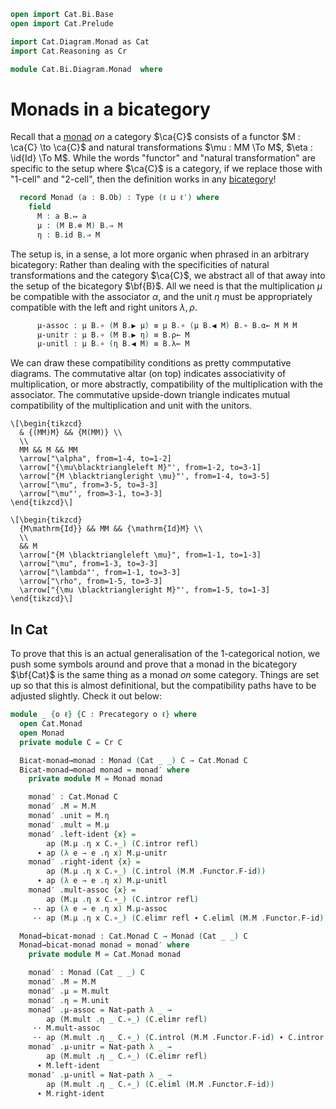 ```agda
open import Cat.Bi.Base
open import Cat.Prelude

import Cat.Diagram.Monad as Cat
import Cat.Reasoning as Cr

module Cat.Bi.Diagram.Monad  where
```

<!--
```agda
open _=>_

module _ {o ℓ ℓ′} (B : Prebicategory o ℓ ℓ′) where
  private module B = Prebicategory B
```
-->

# Monads in a bicategory

Recall that a [monad] _on_ a category $\ca{C}$ consists of a functor
$M : \ca{C} \to \ca{C}$ and natural transformations $\mu : MM \To M$,
$\eta : \id{Id} \To M$. While the words "functor" and "natural
transformation" are specific to the setup where $\ca{C}$ is a category,
if we replace those with "1-cell" and "2-cell", then the definition
works in any [bicategory]!

[monad]: Cat.Diagram.Monad.html
[bicategory]: Cat.Bi.Base.html

```agda
  record Monad (a : B.Ob) : Type (ℓ ⊔ ℓ′) where
    field
      M : a B.↦ a
      μ : (M B.⊗ M) B.⇒ M
      η : B.id B.⇒ M
```

The setup is, in a sense, a lot more organic when phrased in an
arbitrary bicategory: Rather than dealing with the specificities of
natural transformations and the category $\ca{C}$, we abstract all of
that away into the setup of the bicategory $\bf{B}$. All we need is that
the multiplication $\mu$ be compatible with the associator $\alpha$, and
the unit $\eta$ must be appropriately compatible with the left and right
unitors $\lambda, \rho$.

```agda
      μ-assoc : μ B.∘ (M B.▶ μ) ≡ μ B.∘ (μ B.◀ M) B.∘ B.α← M M M
      μ-unitr : μ B.∘ (M B.▶ η) ≡ B.ρ← M
      μ-unitl : μ B.∘ (η B.◀ M) ≡ B.λ← M
```

We can draw these compatibility conditions as pretty commputative
diagrams. The commutative altar (on top) indicates associativity of
multiplication, or more abstractly, compatibility of the multiplication
with the associator. The commutative upside-down triangle indicates
mutual compatibility of the multiplication and unit with the unitors.

<div class=mathpar>

~~~{.quiver}
\[\begin{tikzcd}
  & {(MM)M} && {M(MM)} \\
  \\
  MM && M && MM
  \arrow["\alpha", from=1-4, to=1-2]
  \arrow["{\mu\blacktriangleleft M}"', from=1-2, to=3-1]
  \arrow["{M \blacktriangleright \mu}"', from=1-4, to=3-5]
  \arrow["\mu", from=3-5, to=3-3]
  \arrow["\mu"', from=3-1, to=3-3]
\end{tikzcd}\]
~~~

~~~{.quiver}
\[\begin{tikzcd}
  {M\mathrm{Id}} && MM && {\mathrm{Id}M} \\
  \\
  && M
  \arrow["{M \blacktriangleleft \mu}", from=1-1, to=1-3]
  \arrow["\mu", from=1-3, to=3-3]
  \arrow["\lambda"', from=1-1, to=3-3]
  \arrow["\rho", from=1-5, to=3-3]
  \arrow["{\mu \blacktriangleright M}"', from=1-5, to=1-3]
\end{tikzcd}\]
~~~

</div>

## In Cat

To prove that this is an actual generalisation of the 1-categorical
notion, we push some symbols around and prove that a monad in the
bicategory $\bf{Cat}$ is the same thing as a monad _on_ some category.
Things are set up so that this is almost definitional, but the
compatibility paths have to be adjusted slightly. Check it out below:

```agda
module _ {o ℓ} {C : Precategory o ℓ} where
  open Cat.Monad
  open Monad
  private module C = Cr C

  Bicat-monad→monad : Monad (Cat _ _) C → Cat.Monad C
  Bicat-monad→monad monad = monad′ where
    private module M = Monad monad

    monad′ : Cat.Monad C
    monad′ .M = M.M
    monad′ .unit = M.η
    monad′ .mult = M.μ
    monad′ .left-ident {x} =
        ap (M.μ .η x C.∘_) (C.intror refl)
      ∙ ap (λ e → e .η x) M.μ-unitr
    monad′ .right-ident {x} =
        ap (M.μ .η x C.∘_) (C.introl (M.M .Functor.F-id))
      ∙ ap (λ e → e .η x) M.μ-unitl
    monad′ .mult-assoc {x} =
        ap (M.μ .η x C.∘_) (C.intror refl)
     ·· ap (λ e → e .η x) M.μ-assoc
     ·· ap (M.μ .η x C.∘_) (C.elimr refl ∙ C.eliml (M.M .Functor.F-id))

  Monad→bicat-monad : Cat.Monad C → Monad (Cat _ _) C
  Monad→bicat-monad monad = monad′ where
    private module M = Cat.Monad monad

    monad′ : Monad (Cat _ _) C
    monad′ .M = M.M
    monad′ .μ = M.mult
    monad′ .η = M.unit
    monad′ .μ-assoc = Nat-path λ _ →
        ap (M.mult .η _ C.∘_) (C.elimr refl)
     ·· M.mult-assoc
     ·· ap (M.mult .η _ C.∘_) (C.introl (M.M .Functor.F-id) ∙ C.intror refl)
    monad′ .μ-unitr = Nat-path λ _ →
        ap (M.mult .η _ C.∘_) (C.elimr refl)
      ∙ M.left-ident
    monad′ .μ-unitl = Nat-path λ _ →
        ap (M.mult .η _ C.∘_) (C.eliml (M.M .Functor.F-id))
      ∙ M.right-ident
```
